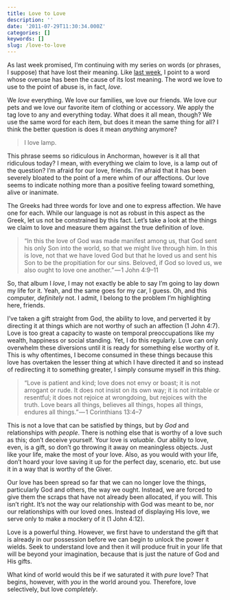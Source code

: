 ```yaml
---
title: Love to Love
description: ''
date: '2011-07-29T11:30:34.000Z'
categories: []
keywords: []
slug: /love-to-love
---
```


As last week promised, I’m continuing with my series on words (or phrases, I suppose) that have lost their meaning. Like [last week](http://104.193.143.57/~waywar13/ce/2011/07/19/overwhelmed/), I point to a word whose overuse has been the cause of its lost meaning. The word we love to use to the point of abuse is, in fact, _love_.

We _love_ everything. We love our families, we love our friends. We love our pets and we love our favorite item of clothing or accessory. We apply the tag love to any and everything today. What does it all mean, though? We use the same word for each item, but does it mean the same thing for all? I think the better question is does it mean _anything_ anymore?

> I love lamp.

This phrase seems so ridiculous in Anchorman, however is it all that ridiculous today? I mean, with everything we claim to love, is a lamp out of the question? I’m afraid for our love, friends. I’m afraid that it has been severely bloated to the point of a mere whim of our affections. Our love seems to indicate nothing more than a positive feeling toward something, alive or inanimate.

The Greeks had three words for love and one to express affection. We have one for each. While our language is not as robust in this aspect as the Greek, let us not be constrained by this fact. Let’s take a look at the things we claim to love and measure them against the true definition of love.

> “In this the love of God was made manifest among us, that God sent his only Son into the world, so that we might live through him. In this is love, not that we have loved God but that he loved us and sent his Son to be the propitiation for our sins. Beloved, if God so loved us, we also ought to love one another.” — 1 John 4:9–11

So, that album I _love_, I may not exactly be able to say I’m going to lay down my life for it. Yeah, and the same goes for my car, I guess. Oh, and this computer, _definitely_ not. I admit, I belong to the problem I’m highlighting here, friends.

I’ve taken a gift straight from God, the ability to love, and perverted it by directing it at things which are not worthy of such an affection (1 John 4:7). Love is too great a capacity to waste on temporal preoccupations like my wealth, happiness or social standing. Yet, I do this regularly. Love can only overwhelm these diversions until it is ready for something else worthy of it. This is why oftentimes, I become consumed in these things because this love has overtaken the lesser thing at which I have directed it and so instead of redirecting it to something greater, I simply consume myself in this _thing_.

> “Love is patient and kind; love does not envy or boast; it is not arrogant or rude. It does not insist on its own way; it is not irritable or resentful; it does not rejoice at wrongdoing, but rejoices with the truth. Love bears all things, believes all things, hopes all things, endures all things.” — 1 Corinthians 13:4–7

This is not a love that can be satisfied by things, but by _God_ and relationships with _people_. There is nothing else that is worthy of a love such as this; don’t deceive yourself. Your love is _valuable_. Our ability to love, even, is a gift, so don’t go throwing it away on meaningless objects. Just like your life, make the most of your love. Also, as you would with your life, don’t hoard your love saving it up for the perfect day, scenario, etc. but use it in a way that is worthy of the Giver.

Our love has been spread so far that we can no longer love the things, particularly God and others, the way we ought. Instead, we are forced to give them the scraps that have not already been allocated, if you will. This isn’t right. It’s not the way our relationship with God was meant to be, nor our relationships with our loved ones. Instead of displaying His love, we serve only to make a mockery of it (1 John 4:12).

Love is a powerful thing. However, we first have to understand the gift that is already in our possession before we can begin to unlock the power it wields. Seek to understand love and then it will produce fruit in your life that will be beyond your imagination, because that is just the nature of God and His gifts.

What kind of world would this be if we saturated it with _pure_ love? That begins, however, with _you_ in the world around you. Therefore, love selectively, but love _completely_.